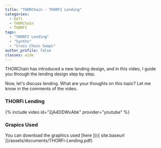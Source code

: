 ```yaml
---
title: "THORChain - THORFI Lending"
categories:
  - Defi
  - THORChain
  - THORFI
tags:
  - "THORFI Lending"
  - "Synths"
  - "Cross Chain Swaps"
author_profile: false
classes: wide
---
```


THORChain has introduced a new landing design, and in this video, I guide you through the lending design step by step.

Now, let's discuss lending. What are your thoughts on this topic? Let me know in the comments of the video.

### THORFi Lending

{% include video id="2jA4DDWxAbk" provider="youtube" %} 

### Grapics Used

You can download the graphics used [here ]({{ site.baseurl }}/assets/documents/THORFi-Lending.pdf)
